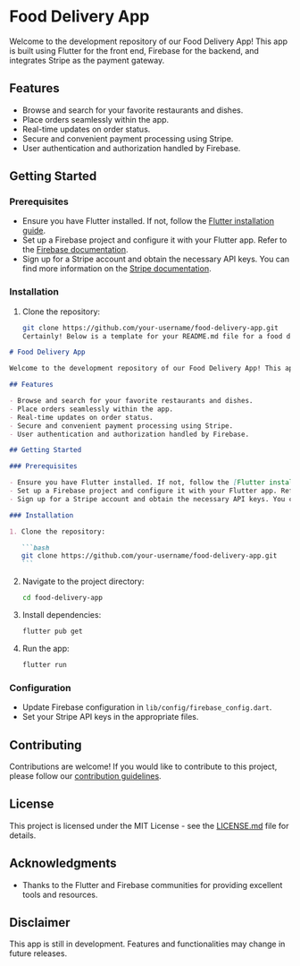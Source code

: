 # Food Delivery App

Welcome to the development repository of our Food Delivery App! This app is built using Flutter for the front end, Firebase for the backend, and integrates Stripe as the payment gateway.

## Features

- Browse and search for your favorite restaurants and dishes.
- Place orders seamlessly within the app.
- Real-time updates on order status.
- Secure and convenient payment processing using Stripe.
- User authentication and authorization handled by Firebase.

## Getting Started

### Prerequisites

- Ensure you have Flutter installed. If not, follow the [Flutter installation guide](https://flutter.dev/docs/get-started/install).
- Set up a Firebase project and configure it with your Flutter app. Refer to the [Firebase documentation](https://firebase.google.com/docs/flutter/setup).
- Sign up for a Stripe account and obtain the necessary API keys. You can find more information on the [Stripe documentation](https://stripe.com/docs).

### Installation

1. Clone the repository:

   ```bash
   git clone https://github.com/your-username/food-delivery-app.git
   Certainly! Below is a template for your README.md file for a food delivery app developed using Flutter for the front end, Firebase for the backend, and Stripe as the payment gateway. Remember to replace the placeholder information with your actual project details.
   ```

````markdown
# Food Delivery App

Welcome to the development repository of our Food Delivery App! This app is built using Flutter for the front end, Firebase for the backend, and integrates Stripe as the payment gateway.

## Features

- Browse and search for your favorite restaurants and dishes.
- Place orders seamlessly within the app.
- Real-time updates on order status.
- Secure and convenient payment processing using Stripe.
- User authentication and authorization handled by Firebase.

## Getting Started

### Prerequisites

- Ensure you have Flutter installed. If not, follow the [Flutter installation guide](https://flutter.dev/docs/get-started/install).
- Set up a Firebase project and configure it with your Flutter app. Refer to the [Firebase documentation](https://firebase.google.com/docs/flutter/setup).
- Sign up for a Stripe account and obtain the necessary API keys. You can find more information on the [Stripe documentation](https://stripe.com/docs).

### Installation

1. Clone the repository:

   ```bash
   git clone https://github.com/your-username/food-delivery-app.git
   ```
````

2. Navigate to the project directory:

   ```bash
   cd food-delivery-app
   ```

3. Install dependencies:

   ```bash
   flutter pub get
   ```

4. Run the app:

   ```bash
   flutter run
   ```

### Configuration

- Update Firebase configuration in `lib/config/firebase_config.dart`.
- Set your Stripe API keys in the appropriate files.

## Contributing

Contributions are welcome! If you would like to contribute to this project, please follow our [contribution guidelines](CONTRIBUTING.md).

## License

This project is licensed under the MIT License - see the [LICENSE.md](LICENSE.md) file for details.

## Acknowledgments

- Thanks to the Flutter and Firebase communities for providing excellent tools and resources.

## Disclaimer

This app is still in development. Features and functionalities may change in future releases.
